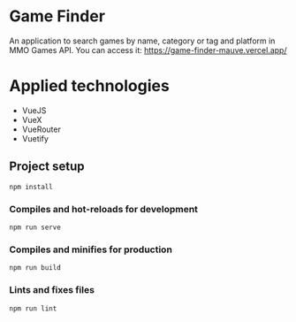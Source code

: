 # Game Finder
An application to search games by name, category or tag and platform in MMO Games API.
You can access it: https://game-finder-mauve.vercel.app/

# Applied technologies
- VueJS
- VueX
- VueRouter
- Vuetify 

## Project setup
```
npm install
```

### Compiles and hot-reloads for development
```
npm run serve
```

### Compiles and minifies for production
```
npm run build
```

### Lints and fixes files
```
npm run lint
```
